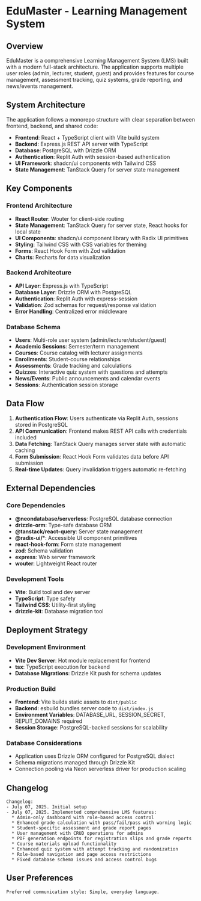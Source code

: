 # EduMaster - Learning Management System

## Overview

EduMaster is a comprehensive Learning Management System (LMS) built with a modern full-stack architecture. The application supports multiple user roles (admin, lecturer, student, guest) and provides features for course management, assessment tracking, quiz systems, grade reporting, and news/events management.

## System Architecture

The application follows a monorepo structure with clear separation between frontend, backend, and shared code:

- **Frontend**: React + TypeScript client with Vite build system
- **Backend**: Express.js REST API server with TypeScript
- **Database**: PostgreSQL with Drizzle ORM
- **Authentication**: Replit Auth with session-based authentication
- **UI Framework**: shadcn/ui components with Tailwind CSS
- **State Management**: TanStack Query for server state management

## Key Components

### Frontend Architecture
- **React Router**: Wouter for client-side routing
- **State Management**: TanStack Query for server state, React hooks for local state
- **UI Components**: shadcn/ui component library with Radix UI primitives
- **Styling**: Tailwind CSS with CSS variables for theming
- **Forms**: React Hook Form with Zod validation
- **Charts**: Recharts for data visualization

### Backend Architecture
- **API Layer**: Express.js with TypeScript
- **Database Layer**: Drizzle ORM with PostgreSQL
- **Authentication**: Replit Auth with express-session
- **Validation**: Zod schemas for request/response validation
- **Error Handling**: Centralized error middleware

### Database Schema
- **Users**: Multi-role user system (admin/lecturer/student/guest)
- **Academic Sessions**: Semester/term management
- **Courses**: Course catalog with lecturer assignments
- **Enrollments**: Student-course relationships
- **Assessments**: Grade tracking and calculations
- **Quizzes**: Interactive quiz system with questions and attempts
- **News/Events**: Public announcements and calendar events
- **Sessions**: Authentication session storage

## Data Flow

1. **Authentication Flow**: Users authenticate via Replit Auth, sessions stored in PostgreSQL
2. **API Communication**: Frontend makes REST API calls with credentials included
3. **Data Fetching**: TanStack Query manages server state with automatic caching
4. **Form Submission**: React Hook Form validates data before API submission
5. **Real-time Updates**: Query invalidation triggers automatic re-fetching

## External Dependencies

### Core Dependencies
- **@neondatabase/serverless**: PostgreSQL database connection
- **drizzle-orm**: Type-safe database ORM
- **@tanstack/react-query**: Server state management
- **@radix-ui/***: Accessible UI component primitives
- **react-hook-form**: Form state management
- **zod**: Schema validation
- **express**: Web server framework
- **wouter**: Lightweight React router

### Development Tools
- **Vite**: Build tool and dev server
- **TypeScript**: Type safety
- **Tailwind CSS**: Utility-first styling
- **drizzle-kit**: Database migration tool

## Deployment Strategy

### Development Environment
- **Vite Dev Server**: Hot module replacement for frontend
- **tsx**: TypeScript execution for backend
- **Database Migrations**: Drizzle Kit push for schema updates

### Production Build
- **Frontend**: Vite builds static assets to `dist/public`
- **Backend**: esbuild bundles server code to `dist/index.js`
- **Environment Variables**: DATABASE_URL, SESSION_SECRET, REPLIT_DOMAINS required
- **Session Storage**: PostgreSQL-backed sessions for scalability

### Database Considerations
- Application uses Drizzle ORM configured for PostgreSQL dialect
- Schema migrations managed through Drizzle Kit
- Connection pooling via Neon serverless driver for production scaling

## Changelog

```
Changelog:
- July 07, 2025. Initial setup
- July 07, 2025. Implemented comprehensive LMS features:
  * Admin-only dashboard with role-based access control
  * Enhanced grade calculation with pass/fail/pass with warning logic
  * Student-specific assessment and grade report pages  
  * User management with CRUD operations for admins
  * PDF generation endpoints for registration slips and grade reports
  * Course materials upload functionality
  * Enhanced quiz system with attempt tracking and randomization
  * Role-based navigation and page access restrictions
  * Fixed database schema issues and access control bugs
```

## User Preferences

```
Preferred communication style: Simple, everyday language.
```